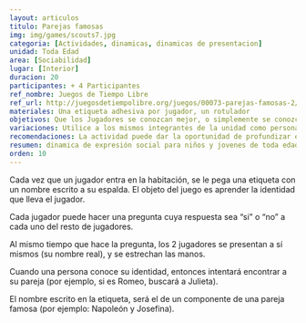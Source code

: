 ```yaml
---
layout: articulos
titulo: Parejas famosas
img: img/games/scouts7.jpg
categoria: [Actividades, dinamicas, dinamicas de presentacion]
unidad: Toda Edad
area: [Sociabilidad]
lugar: [Interior]
duracion: 20
participantes: + 4 Participantes
ref_nombre: Juegos de Tiempo Libre
ref_url: http://juegosdetiempolibre.org/juegos/00073-parejas-famosas-2/
materiales: Una etiqueta adhesiva por jugador, un rotulador
objetivos: Que los Jugadores se conozcan mejor, o simplemente se conozcan por primera vez
variaciones: Utilice a los mismos integrantes de la unidad como personajes famosos.
recomendaciones: La actividad puede dar la oportunidad de profundizar en el conocimiento del otro, puede ser utilizada varias veces si se le da la dinámica adecuada.
resumen: dinamica de expresión social para niños y jovenes de toda edad que busca Que los Jugadores se conozcan mejor, o simplemente se conozcan por primera vez
orden: 10
---
```

<p>Cada vez que un jugador entra en la habitación, se le pega una etiqueta con un nombre escrito a su espalda. El objeto del juego es aprender la identidad que lleva el jugador.</p>
<p>Cada jugador puede hacer una pregunta cuya respuesta sea “si” o “no” a cada uno del resto de jugadores.</p>
<p>Al mismo tiempo que hace la pregunta, los 2 jugadores se presentan a sí mismos (su nombre real), y se estrechan las manos.</p>
<p>Cuando una persona conoce su identidad, entonces intentará encontrar a su pareja (por ejemplo, si es Romeo, buscará a Julieta).</p>
<p>El nombre escrito en la etiqueta, será el de un componente de una pareja famosa (por ejemplo: Napoleón y Josefina).</p>
